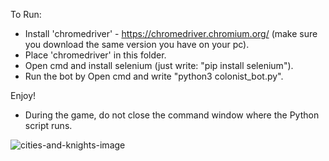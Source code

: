 To Run:

* Install 'chromedriver' - https://chromedriver.chromium.org/ (make sure you download the same version you have on your pc).
* Place 'chromedriver' in this folder.
* Open cmd and install selenium (just write: "pip install selenium").
* Run the bot by Open cmd and write "python3 colonist_bot.py".


Enjoy!


- During the game, do not close the command window where the Python script runs.

![cities-and-knights-image](https://user-images.githubusercontent.com/84729141/228018286-e3bd7b2f-ea2c-43f3-8da9-21eaceeabc0b.png)

